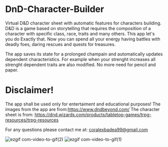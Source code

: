 # DnD-Character-Builder
Virtual D&amp;D character sheet with automatic features for characters building.
D&D is a game based on storytelling that requires the composition of a character with specific class, race, traits and many others. This app let's you do Exactly that. Now you can spend all your energy having battles with deadly foes, daring rescues and quests for treasures.

The app saves its state for a prolonged champain and automatically updates dependent characteristics. For example when your strenght increases all strenght dependent traits are also modified. No more need for pencil and paper.


# Disclaimer!
The app shall be used only for entertaiment and educational purposes!
The images from the app are from:https://www.dndbeyond.com/
The character sheet is from: https://dnd.wizards.com/products/tabletop-games/trpg-resources/trpg-resources

For any questions please contact me at: coralexbadea99@gmail.com

![ezgif com-video-to-gif(2)](https://user-images.githubusercontent.com/36925146/89041769-705b9900-d335-11ea-8dc3-dcf3ee7b6e00.gif)
![ezgif com-video-to-gif(1)](https://user-images.githubusercontent.com/36925146/89039043-f0cbcb00-d330-11ea-8ffb-33473374a3f8.gif)




